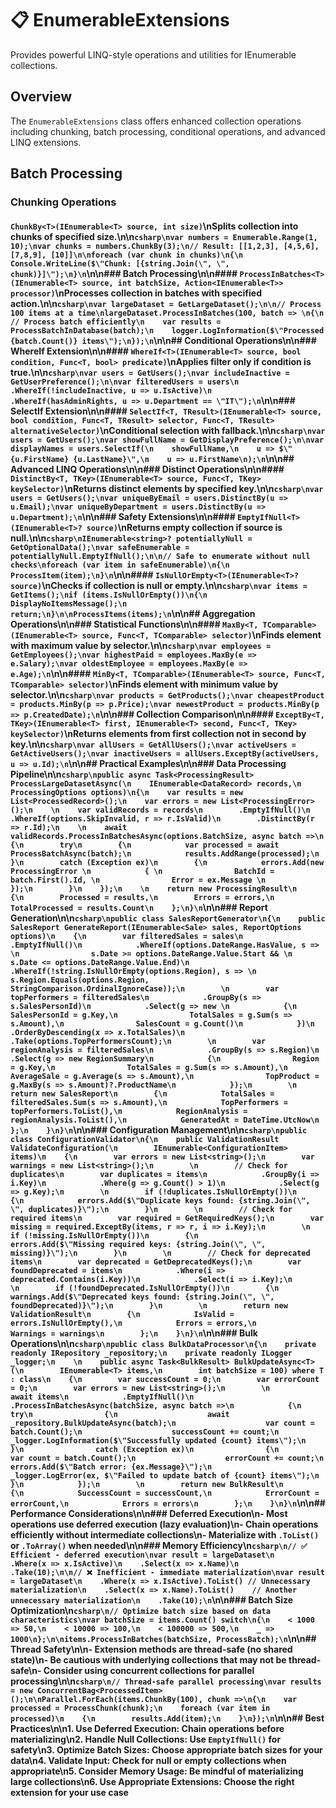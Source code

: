 # 📋 EnumerableExtensions

Provides powerful LINQ-style operations and utilities for IEnumerable collections.

## Overview

The `EnumerableExtensions` class offers enhanced collection operations including chunking, batch processing, conditional operations, and advanced LINQ extensions.

## Batch Processing

### Chunking Operations

#### `ChunkBy<T>(IEnumerable<T> source, int size)`\nSplits collection into chunks of specified size.\n\n```csharp\nvar numbers = Enumerable.Range(1, 10);\nvar chunks = numbers.ChunkBy(3);\n// Result: [[1,2,3], [4,5,6], [7,8,9], [10]]\n\nforeach (var chunk in chunks)\n{\n    Console.WriteLine($\"Chunk: [{string.Join(\", \", chunk)}]\");\n}\n```\n\n### Batch Processing\n\n#### `ProcessInBatches<T>(IEnumerable<T> source, int batchSize, Action<IEnumerable<T>> processor)`\nProcesses collection in batches with specified action.\n\n```csharp\nvar largeDataset = GetLargeDataset();\n\n// Process 100 items at a time\nlargeDataset.ProcessInBatches(100, batch => \n{\n    // Process batch efficiently\n    var results = ProcessBatchInDatabase(batch);\n    logger.LogInformation($\"Processed {batch.Count()} items\");\n});\n```\n\n## Conditional Operations\n\n### WhereIf Extension\n\n#### `WhereIf<T>(IEnumerable<T> source, bool condition, Func<T, bool> predicate)`\nApplies filter only if condition is true.\n\n```csharp\nvar users = GetUsers();\nvar includeInactive = GetUserPreference();\n\nvar filteredUsers = users\n    .WhereIf(!includeInactive, u => u.IsActive)\n    .WhereIf(hasAdminRights, u => u.Department == \"IT\");\n```\n\n### SelectIf Extension\n\n#### `SelectIf<T, TResult>(IEnumerable<T> source, bool condition, Func<T, TResult> selector, Func<T, TResult> alternativeSelector)`\nConditional selection with fallback.\n\n```csharp\nvar users = GetUsers();\nvar showFullName = GetDisplayPreference();\n\nvar displayNames = users.SelectIf(\n    showFullName,\n    u => $\"{u.FirstName} {u.LastName}\",\n    u => u.FirstName\n);\n```\n\n## Advanced LINQ Operations\n\n### Distinct Operations\n\n#### `DistinctBy<T, TKey>(IEnumerable<T> source, Func<T, TKey> keySelector)`\nReturns distinct elements by specified key.\n\n```csharp\nvar users = GetUsers();\nvar uniqueByEmail = users.DistinctBy(u => u.Email);\nvar uniqueByDepartment = users.DistinctBy(u => u.Department);\n```\n\n### Safety Extensions\n\n#### `EmptyIfNull<T>(IEnumerable<T>? source)`\nReturns empty collection if source is null.\n\n```csharp\nIEnumerable<string>? potentiallyNull = GetOptionalData();\nvar safeEnumerable = potentiallyNull.EmptyIfNull();\n\n// Safe to enumerate without null checks\nforeach (var item in safeEnumerable)\n{\n    ProcessItem(item);\n}\n```\n\n#### `IsNullOrEmpty<T>(IEnumerable<T>? source)`\nChecks if collection is null or empty.\n\n```csharp\nvar items = GetItems();\nif (items.IsNullOrEmpty())\n{\n    DisplayNoItemsMessage();\n    return;\n}\n\nProcessItems(items);\n```\n\n## Aggregation Operations\n\n### Statistical Functions\n\n#### `MaxBy<T, TComparable>(IEnumerable<T> source, Func<T, TComparable> selector)`\nFinds element with maximum value by selector.\n\n```csharp\nvar employees = GetEmployees();\nvar highestPaid = employees.MaxBy(e => e.Salary);\nvar oldestEmployee = employees.MaxBy(e => e.Age);\n```\n\n#### `MinBy<T, TComparable>(IEnumerable<T> source, Func<T, TComparable> selector)`\nFinds element with minimum value by selector.\n\n```csharp\nvar products = GetProducts();\nvar cheapestProduct = products.MinBy(p => p.Price);\nvar newestProduct = products.MinBy(p => p.CreatedDate);\n```\n\n### Collection Comparison\n\n#### `ExceptBy<T, TKey>(IEnumerable<T> first, IEnumerable<T> second, Func<T, TKey> keySelector)`\nReturns elements from first collection not in second by key.\n\n```csharp\nvar allUsers = GetAllUsers();\nvar activeUsers = GetActiveUsers();\nvar inactiveUsers = allUsers.ExceptBy(activeUsers, u => u.Id);\n```\n\n## Practical Examples\n\n### Data Processing Pipeline\n\n```csharp\npublic async Task<ProcessingResult> ProcessLargeDatasetAsync(\n    IEnumerable<DataRecord> records,\n    ProcessingOptions options)\n{\n    var results = new List<ProcessedRecord>();\n    var errors = new List<ProcessingError>();\n    \n    var validRecords = records\n        .EmptyIfNull()\n        .WhereIf(options.SkipInvalid, r => r.IsValid)\n        .DistinctBy(r => r.Id);\n    \n    await validRecords.ProcessInBatchesAsync(options.BatchSize, async batch =>\n    {\n        try\n        {\n            var processed = await ProcessBatchAsync(batch);\n            results.AddRange(processed);\n        }\n        catch (Exception ex)\n        {\n            errors.Add(new ProcessingError \n            { \n                BatchId = batch.First().Id, \n                Error = ex.Message \n            });\n        }\n    });\n    \n    return new ProcessingResult\n    {\n        Processed = results,\n        Errors = errors,\n        TotalProcessed = results.Count\n    };\n}\n```\n\n### Report Generation\n\n```csharp\npublic class SalesReportGenerator\n{\n    public SalesReport GenerateReport(IEnumerable<Sale> sales, ReportOptions options)\n    {\n        var filteredSales = sales\n            .EmptyIfNull()\n            .WhereIf(options.DateRange.HasValue, s => \n                s.Date >= options.DateRange.Value.Start && \n                s.Date <= options.DateRange.Value.End)\n            .WhereIf(!string.IsNullOrEmpty(options.Region), s => \n                s.Region.Equals(options.Region, StringComparison.OrdinalIgnoreCase));\n        \n        var topPerformers = filteredSales\n            .GroupBy(s => s.SalesPersonId)\n            .Select(g => new \n            {\n                SalesPersonId = g.Key,\n                TotalSales = g.Sum(s => s.Amount),\n                SalesCount = g.Count()\n            })\n            .OrderByDescending(x => x.TotalSales)\n            .Take(options.TopPerformersCount);\n        \n        var regionAnalysis = filteredSales\n            .GroupBy(s => s.Region)\n            .Select(g => new RegionSummary\n            {\n                Region = g.Key,\n                TotalSales = g.Sum(s => s.Amount),\n                AverageSale = g.Average(s => s.Amount),\n                TopProduct = g.MaxBy(s => s.Amount)?.ProductName\n            });\n        \n        return new SalesReport\n        {\n            TotalSales = filteredSales.Sum(s => s.Amount),\n            TopPerformers = topPerformers.ToList(),\n            RegionAnalysis = regionAnalysis.ToList(),\n            GeneratedAt = DateTime.UtcNow\n        };\n    }\n}\n```\n\n### Configuration Management\n\n```csharp\npublic class ConfigurationValidator\n{\n    public ValidationResult ValidateConfiguration(\n        IEnumerable<ConfigurationItem> items)\n    {\n        var errors = new List<string>();\n        var warnings = new List<string>();\n        \n        // Check for duplicates\n        var duplicates = items\n            .GroupBy(i => i.Key)\n            .Where(g => g.Count() > 1)\n            .Select(g => g.Key);\n        \n        if (!duplicates.IsNullOrEmpty())\n        {\n            errors.Add($\"Duplicate keys found: {string.Join(\", \", duplicates)}\");\n        }\n        \n        // Check for required items\n        var required = GetRequiredKeys();\n        var missing = required.ExceptBy(items, r => r, i => i.Key);\n        \n        if (!missing.IsNullOrEmpty())\n        {\n            errors.Add($\"Missing required keys: {string.Join(\", \", missing)}\");\n        }\n        \n        // Check for deprecated items\n        var deprecated = GetDeprecatedKeys();\n        var foundDeprecated = items\n            .Where(i => deprecated.Contains(i.Key))\n            .Select(i => i.Key);\n        \n        if (!foundDeprecated.IsNullOrEmpty())\n        {\n            warnings.Add($\"Deprecated keys found: {string.Join(\", \", foundDeprecated)}\");\n        }\n        \n        return new ValidationResult\n        {\n            IsValid = errors.IsNullOrEmpty(),\n            Errors = errors,\n            Warnings = warnings\n        };\n    }\n}\n```\n\n### Bulk Operations\n\n```csharp\npublic class BulkDataProcessor\n{\n    private readonly IRepository _repository;\n    private readonly ILogger _logger;\n    \n    public async Task<BulkResult> BulkUpdateAsync<T>(\n        IEnumerable<T> items,\n        int batchSize = 100) where T : class\n    {\n        var successCount = 0;\n        var errorCount = 0;\n        var errors = new List<string>();\n        \n        await items\n            .EmptyIfNull()\n            .ProcessInBatchesAsync(batchSize, async batch =>\n            {\n                try\n                {\n                    await _repository.BulkUpdateAsync(batch);\n                    var count = batch.Count();\n                    successCount += count;\n                    _logger.LogInformation($\"Successfully updated {count} items\");\n                }\n                catch (Exception ex)\n                {\n                    var count = batch.Count();\n                    errorCount += count;\n                    errors.Add($\"Batch error: {ex.Message}\");\n                    _logger.LogError(ex, $\"Failed to update batch of {count} items\");\n                }\n            });\n        \n        return new BulkResult\n        {\n            SuccessCount = successCount,\n            ErrorCount = errorCount,\n            Errors = errors\n        };\n    }\n}\n```\n\n## Performance Considerations\n\n### Deferred Execution\n- Most operations use deferred execution (lazy evaluation)\n- Chain operations efficiently without intermediate collections\n- Materialize with `.ToList()` or `.ToArray()` when needed\n\n### Memory Efficiency\n```csharp\n// ✅ Efficient - deferred execution\nvar result = largeDataset\n    .Where(x => x.IsActive)\n    .Select(x => x.Name)\n    .Take(10);\n\n// ❌ Inefficient - immediate materialization\nvar result = largeDataset\n    .Where(x => x.IsActive).ToList() // Unnecessary materialization\n    .Select(x => x.Name).ToList()    // Another unnecessary materialization\n    .Take(10);\n```\n\n### Batch Size Optimization\n```csharp\n// Optimize batch size based on data characteristics\nvar batchSize = items.Count() switch\n{\n    < 1000 => 50,\n    < 10000 => 100,\n    < 100000 => 500,\n    _ => 1000\n};\n\nitems.ProcessInBatches(batchSize, ProcessBatch);\n```\n\n## Thread Safety\n\n- Extension methods are thread-safe (no shared state)\n- Be cautious with underlying collections that may not be thread-safe\n- Consider using concurrent collections for parallel processing\n\n```csharp\n// Thread-safe parallel processing\nvar results = new ConcurrentBag<ProcessedItem>();\n\nParallel.ForEach(items.ChunkBy(100), chunk =>\n{\n    var processed = ProcessChunk(chunk);\n    foreach (var item in processed)\n    {\n        results.Add(item);\n    }\n});\n```\n\n## Best Practices\n\n1. **Use Deferred Execution**: Chain operations before materializing\n2. **Handle Null Collections**: Use `EmptyIfNull()` for safety\n3. **Optimize Batch Sizes**: Choose appropriate batch sizes for your data\n4. **Validate Input**: Check for null or empty collections when appropriate\n5. **Consider Memory Usage**: Be mindful of materializing large collections\n6. **Use Appropriate Extensions**: Choose the right extension for your use case
